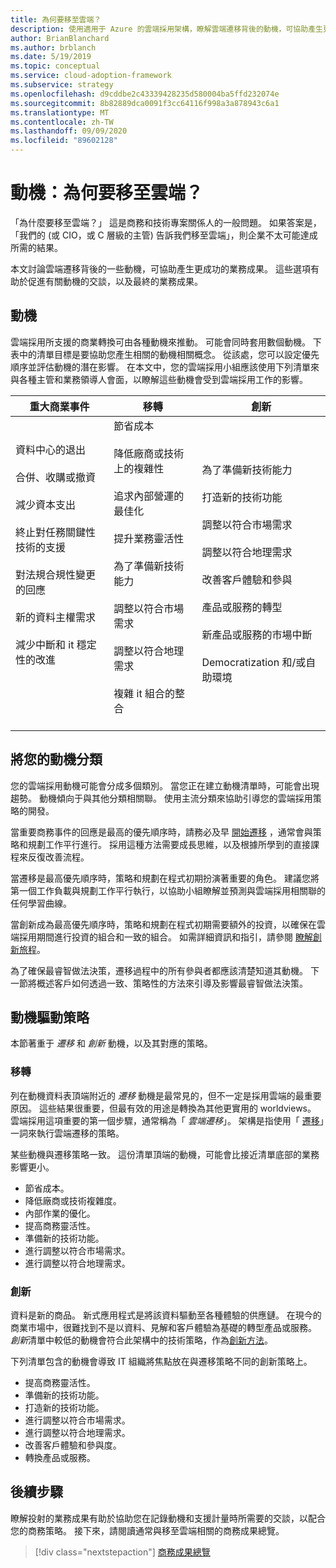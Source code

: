 ```yaml
---
title: 為何要移至雲端？
description: 使用適用于 Azure 的雲端採用架構，瞭解雲端遷移背後的動機，可協助產生更成功的業務成果。
author: BrianBlanchard
ms.author: brblanch
ms.date: 5/19/2019
ms.topic: conceptual
ms.service: cloud-adoption-framework
ms.subservice: strategy
ms.openlocfilehash: d9cddbe2c43339428235d580004ba5ffd232074e
ms.sourcegitcommit: 8b82889dca0091f3cc64116f998a3a878943c6a1
ms.translationtype: MT
ms.contentlocale: zh-TW
ms.lasthandoff: 09/09/2020
ms.locfileid: "89602128"
---
```

# <a name="motivations-why-are-we-moving-to-the-cloud"></a>動機：為何要移至雲端？

「為什麼要移至雲端？」 這是商務和技術專案關係人的一般問題。 如果答案是，「我們的 (或 CIO，或 C 層級的主管) 告訴我們移至雲端」，則企業不太可能達成所需的結果。

本文討論雲端遷移背後的一些動機，可協助產生更成功的業務成果。 這些選項有助於促進有關動機的交談，以及最終的業務成果。

## <a name="motivations"></a>動機

雲端採用所支援的商業轉換可由各種動機來推動。 可能會同時套用數個動機。 下表中的清單目標是要協助您產生相關的動機相關概念。 從該處，您可以設定優先順序並評估動機的潛在影響。 在本文中，您的雲端採用小組應該使用下列清單來與各種主管和業務領導人會面，以瞭解這些動機會受到雲端採用工作的影響。

| 重大商業事件 | 移轉 | 創新 |
|---|---|---|
| 資料中心的退出 <br><br> 合併、收購或撤資 <br><br> 減少資本支出 <br><br> 終止對任務關鍵性技術的支援 <br><br> 對法規合規性變更的回應 <br><br> 新的資料主權需求 <br><br> 減少中斷和 it 穩定性的改進 <br><br> <br><br> | 節省成本 <br><br> 降低廠商或技術上的複雜性 <br><br> 追求內部營運的最佳化 <br><br> 提升業務靈活性 <br><br> 為了準備新技術能力 <br><br> 調整以符合市場需求 <br><br> 調整以符合地理需求 <br><br> 複雜 it 組合的整合 <br><br> | 為了準備新技術能力 <br><br> 打造新的技術功能 <br><br> 調整以符合市場需求 <br><br> 調整以符合地理需求 <br><br> 改善客戶體驗和參與 <br><br> 產品或服務的轉型 <br><br> 新產品或服務的市場中斷 <br><br> Democratization 和/或自助環境 |

## <a name="classify-your-motivations"></a>將您的動機分類

您的雲端採用動機可能會分成多個類別。 當您正在建立動機清單時，可能會出現趨勢。 動機傾向于與其他分類相關聯。 使用主流分類來協助引導您的雲端採用策略的開發。

當重要商務事件的回應是最高的優先順序時，請務必及早 [開始遷移](../get-started/migrate.md) ，通常會與策略和規劃工作平行進行。 採用這種方法需要成長思維，以及根據所學到的直接課程來反復改善流程。

當遷移是最高優先順序時，策略和規劃在程式初期扮演著重要的角色。 建議您將第一個工作負載與規劃工作平行執行，以協助小組瞭解並預測與雲端採用相關聯的任何學習曲線。

當創新成為最高優先順序時，策略和規劃在程式初期需要額外的投資，以確保在雲端採用期間進行投資的組合和一致的組合。 如需詳細資訊和指引，請參閱 [瞭解創新旅程](../get-started/innovate.md)。

為了確保最睿智做法決策，遷移過程中的所有參與者都應該清楚知道其動機。 下一節將概述客戶如何透過一致、策略性的方法來引導及影響最睿智做法決策。

## <a name="motivation-driven-strategies"></a>動機驅動策略

本節著重于 *遷移* 和 *創新* 動機，以及其對應的策略。

### <a name="migration"></a>移轉

列在動機資料表頂端附近的 *遷移* 動機是最常見的，但不一定是採用雲端的最重要原因。 這些結果很重要，但最有效的用途是轉換為其他更實用的 worldviews。 雲端採用這項重要的第一個步驟，通常稱為「 *雲端遷移*」。 架構是指使用「 [遷移](../get-started/migrate.md)」一詞來執行雲端遷移的策略。

某些動機與遷移策略一致。 這份清單頂端的動機，可能會比接近清單底部的業務影響更小。

- 節省成本。
- 降低廠商或技術複雜度。
- 內部作業的優化。
- 提高商務靈活性。
- 準備新的技術功能。
- 進行調整以符合市場需求。
- 進行調整以符合地理需求。

### <a name="innovation"></a>創新

資料是新的商品。 新式應用程式是將該資料驅動至各種體驗的供應鏈。 在現今的商業市場中，很難找到不是以資料、見解和客戶體驗為基礎的轉型產品或服務。 *創新*清單中較低的動機會符合此架構中的技術策略，作為[創新方法](../get-started/innovate.md)。

下列清單包含的動機會導致 IT 組織將焦點放在與遷移策略不同的創新策略上。

- 提高商務靈活性。
- 準備新的技術功能。
- 打造新的技術功能。
- 進行調整以符合市場需求。
- 進行調整以符合地理需求。
- 改善客戶體驗和參與度。
- 轉換產品或服務。

## <a name="next-steps"></a>後續步驟

瞭解投射的業務成果有助於協助您在記錄動機和支援計量時所需要的交談，以配合您的商務策略。 接下來，請閱讀通常與移至雲端相關的商務成果總覽。

> [!div class="nextstepaction"]
> [商務成果總覽](./business-outcomes/index.md)
